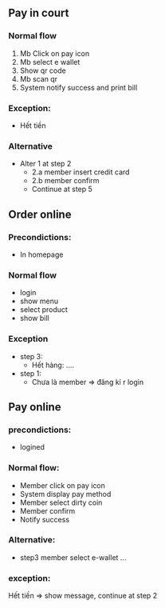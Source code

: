 ## Pay in court
### Normal flow
1. Mb Click on pay icon
2. Mb select e wallet
3. Show qr code
4. Mb scan qr
5. System notify success and print bill
### Exception:
- Hết tiền
### Alternative
- Alter 1 at step 2
    - 2.a member insert credit card
    - 2.b member confirm
    - Continue at step 5


## Order online
### Precondictions:
- In homepage
### Normal flow
- login
- show menu
- select product
- show bill
### Exception
- step 3:
    - Hết hàng: ....
- step 1: 
    - Chưa là member => đăng kí r login

## Pay online
### precondictions:
- logined
### Normal flow:
- Member click on pay icon
- System display pay method
- Member select dirty coin
- Member confirm
- Notify success
### Alternative:
- step3 member select e-wallet ...
### exception:
Hết tiền => show message, continue at step 2